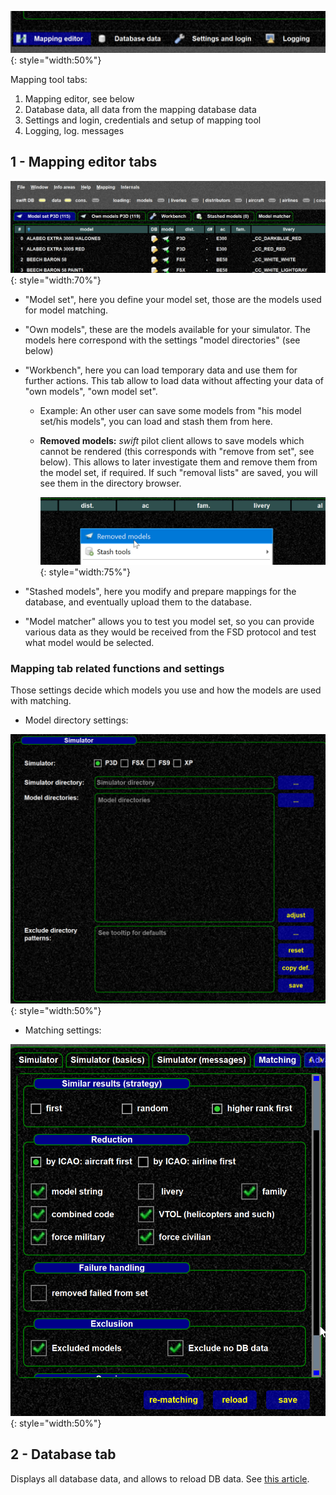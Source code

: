 <!--
    SPDX-FileCopyrightText: Copyright (C) swift Project Community / Contributors
    SPDX-License-Identifier: GFDL-1.3-only
-->

![](./../../img/Main_mapping_tool_tabs.jpg){: style="width:50%"}

Mapping tool tabs:

1.  Mapping editor, see below
2.  Database data, all data from the mapping database data
3.  Settings and login, credentials and setup of mapping tool
4.  Logging, log. messages

## 1 - Mapping editor tabs

![](./../../img/Mapping_tool_tabs.jpg){: style="width:70%"}

-   "Model set", here you define your model set, those are the models used for model matching.
-   "Own models", these are the models available for your simulator.
    The models here correspond with the settings "model directories" (see below)
-   "Workbench", here you can load temporary data and use them for further actions.
    This tab allow to load data without affecting your data of "own models", "own model set".
    -   Example: An other user can save some models from "his model set/his models", you can load and stash them from here.
    -   **Removed models:** *swift* pilot client allows to save models which cannot be rendered (this corresponds with "remove from set", see below).
        This allows to later investigate them and remove them from the model set, if required.
        If such "removal lists" are saved, you will see them in the directory browser.

        ![](./../../img/Removed_models.jpg){: style="width:75%"}

-   "Stashed models", here you modify and prepare mappings for the database, and eventually upload them to the database.

-   "Model matcher" allows you to test you model set, so you can provide various data as they would be received from the FSD protocol and test what model would be selected.

### Mapping tab related functions and settings

Those settings decide which models you use and how the models are used with matching.

-   Model directory settings:

![](./../../img/Model_directory_settings.jpg){: style="width:50%"}

-   Matching settings:

![](./../../img/Matching_settings.jpg){: style="width:50%"}

## 2 - Database tab

Displays all database data, and allows to reload DB data.
See [this article](./reload_db_data.md).
